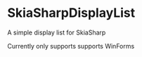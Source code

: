 # SkiaSharpDisplayList
A simple display list for SkiaSharp

Currently only supports supports WinForms
